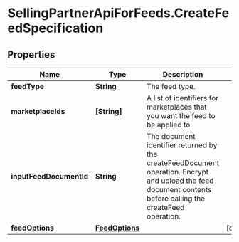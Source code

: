 # SellingPartnerApiForFeeds.CreateFeedSpecification

## Properties
Name | Type | Description | Notes
------------ | ------------- | ------------- | -------------
**feedType** | **String** | The feed type. | 
**marketplaceIds** | **[String]** | A list of identifiers for marketplaces that you want the feed to be applied to. | 
**inputFeedDocumentId** | **String** | The document identifier returned by the createFeedDocument operation. Encrypt and upload the feed document contents before calling the createFeed operation. | 
**feedOptions** | [**FeedOptions**](FeedOptions.md) |  | [optional] 
